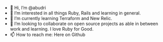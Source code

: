 - 👋 Hi, I’m @abudri
- 👀 I’m interested in all things Ruby, Rails and learning in general.
- 🌱 I’m currently learning Terraform and New Relic.
- 💞️ I’m looking to collaborate on open source projects as able in between work and learning. I love Ruby for Good.
- 📫 How to reach me: Here on Github

<!---
abudri/abudri is a ✨ special ✨ repository because its `README.md` (this file) appears on your GitHub profile.
You can click the Preview link to take a look at your changes.
--->
